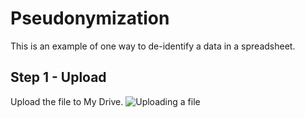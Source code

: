 # Pseudonymization
This is an example of one way to de-identify a data in a spreadsheet. 

## Step 1 - Upload
Upload the file to My Drive.
![Uploading a file](images/Filesharing_Gdrive_Step1.png)
